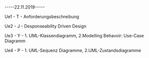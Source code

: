 -----22.11.2019-----

Ue1 - T - Anforderungsbeschreibung

Ue2 - J - Desponseability Driven Design

Ue3 - Y - 1. UML-Klassendiagramm, 2.Modelling Behavoir: Use-Case Diagramm

Ue4 - P - 1. UML-Sequenz Diagramme, 2.UML-Zustandsdiagramme




```python

```
